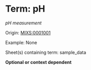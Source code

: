 # Term: pH

*pH measurement*

Origin: [MIXS:0001001](https://w3id.org/mixs/0001001)

Example: None

Sheet(s) containing term: sample_data

**Optional or context dependent**